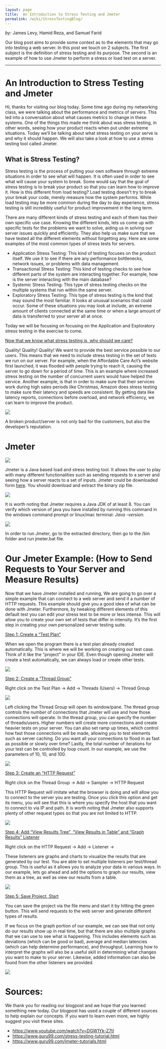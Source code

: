 ```yaml
---
layout: page
title:  An Introduction to Stress Testing and Jmeter
permalink: /wiki/StressTestingBlog/
---
```


*by:* James Levy, Hamid Reza, and Samuel Farid


Our blog post aims to provide some context as to the elements that may go into testing a web server. In this post we touch on 2 subjects. The first subject is the definition of stress testing and its purpose. The second is an example of how to use Jmeter to perform a stress or load test on a server.

---

# An Introduction to Stress Testing and Jmeter
Hi, thanks for visiting our blog today. Some time ago during my networking class, we were talking about the performance and metrics of servers. This led into a conversation about what causes metrics to change in these systems. One of the things this made me think about was stress testing, in other words, seeing how your product reacts when put under extreme situations. Today we’ll be talking about what stress testing on your serve is and why it should happen. We will also take a look at how to use a stress testing tool called Jmeter.

## What is Stress Testing?
Stress testing is the process of putting your own software through extreme situations in order to see what will happen. It is often used in order to see what will cause your system to break. Some would say that the goal of stress testing is to break your product so that you can learn how to improve it. How is this different from load testing? Load testing doesn’t try to break your break your code, merely measure how the system performs. While load testing may be more common during the day to day experience, stress testing is still incredibly useful for product improvement in the long term.

There are  many different kinds of stress testing and each of them has their own specific use case. Knowing the different kinds, lets us come up with specific tests for the problems we want to solve, aiding us in solving our server issues quickly and efficiently. They also help us make sure that we have tested all the different elements without forgetting any. Here are some examples of the most common types of stress tests for servers.
* Application Stress Testing: This kind of testing focuses on the product itself. We use it to see if there are any performance bottlenecks, network issues, or problems with data management. 
* Transactional Stress Testing: This kind of testing checks to see how different parts of the system are interacting together. For example, how is the server interacting with the main database?
* Systemic Stress Testing: This type of stress testing checks on the multiple systems that run within the same server. 
* Exploratory Stress Testing: This type of stress testing is the kind that may sound the most familiar. It looks at unusual scenarios that could occur. Some of these situations you may look at include, an extreme amount of clients connected at the same time or when a large amount of data is transferred to your server all at once. 

Today we will be focusing on focusing on the Application and Exploratory stress testing in the exercise to come. 

<u>Now that we know what stress testing is, why should we care?</u>

Quality! Quality! Quality! We want to provide the best service possible to our users. This means that we need to include stress testing in the set of tests we run on our server. For example, when the Affordable Care Act’s website first launched, it was flooded with people trying to reach it, causing the server to go down for a period of time. This is an example where increased stress testing on the number of concurrent users would have helped the service. Another example, is that in order to make sure that their services work during high sales periods like Christmas, Amazon does stress testing to make sure their latency and speeds are consistent. By getting data like latency reports, connections before overload, and network efficiency, we can learn to improve the product. 

![](stress-funny.jpg)

A broken product/server is not only bad for the customers, but also the developer’s reputation.

# Jmeter 
![](stress-j.png)

Jmeter is a Java based load and stress testing tool. It allows the user to play with many different functionalities such as sending requests to a server and seeing how a server reacts to a set of inputs. Jmeter could be downloaded form [here]( https://jmeter.apache.org/download_jmeter.cgi). You should download and extract the binary zip file.

![](stress-2.jpg)

It is worth noting that Jmeter requires a Java JDK of at least 8. You can verify which version of java you have installed by running this command in the windows command prompt or linux/mac terminal: *Java -version.*

![](stress-1.jpg)

In order to run Jmeter, go to the extracted directory,  then go to the /bin  folder and run jmeter.bat file.

# Our Jmeter Example: (How to Send Requests to Your Server and Measure Results)
Now that we have Jmeter installed and running, We are going to go over a simple example that can connect to a web server and send it a number of HTTP requests. This example should give you a good idea of what can be done with Jmeter. Furthermore, by tweaking different elements of this default test you can edit your stress test to be more or less intense. This will allow you to create your own set of tests that differ in intensity. It’s the first step in creating your own personalized server testing suite.

<u>Step 1: Create a “Test Plan”</u>

When we open the program there is a test plan already created automatically. This is where we will be working on creating our test case. Think of it like the “project” in your IDE. Even though opening Jmeter will create a test automatically, we can always load or create other tests.

![](stress-3.jpg)

<u>Step 2: Create a “Thread Group”</u>

Right click on the Test Plan → Add → Threads (Users) → Thread Group

![](stress-4.jpg)

Left clicking the Thread Group will open its window/pane. The thread group controls the number of connections that Jmeter will use and how those connections will operate. In the thread group, you can specify the number of threads/users. Higher numbers will create more connections and create heavier tests on your server. You can also set ramp up times, which control how fast those connections will be made, allowing you to test elements such as server caching. Do you want all your connections to flood in as fast as possible or slowly over time? Lastly, the total number of iterations for your test can be controlled by loop count. In our example, we use the parameters of 10, 10, and 100. 

![](stress-5.jpg)

<u>Step 3: Create an “HTTP Request”</u>

Right click on the Thread Group → Add → Sampler → HTTP Request

This HTTP Request will imitate what the browser is doing and will allow you to connect to the server you are testing. Once you click this option and get its menu, you will see that this is where you specify the host that you want to connect to via IP and path. It is worth noting that Jmeter also supports plenty of other request types so that you are not limited to HTTP. 

![](stress-6.jpg)

<u>Step 4: Add “View Results Tree”, “View Results in Table” and “Graph Results” Listener</u>

Right click on the HTTP Request → Add → Listener →

These listeners are graphs and charts to visualize the results that are generated by our test. You are able to set multiple listeners per test/thread group. This is useful as it allows you to analyze your data in various ways. In our example, lets go ahead and add the options to graph our results, view them as a tree, as well as view our results from a table. 

![](stress-7.jpg)

<u>Step 5: Save Project, Start</u>

You can save the project via the file menu and start it by hitting the green button. This will send requests to the web server and generate different types of results. 

If we focus on the graph portion of our example, we can see that not only do our results show up in real time, but that there are also multiple graphs that we can use to see what is happening. This includes elements such as deviations (which can be good or bad), average and median latencies (which can help determine performance), and throughput. Learning how to interpret the graphs will also be a useful skill in determining what changes you want to make to your server. Likewise, added information can also be found from the other listeners we provided. 

![](stress-8.jpg)

# Sources: 

We thank you for reading our blogpost and we hope that you learned something new today. Our blogpost has used a couple of different sources to help explain our concepts. If you want to learn even more, we highly suggest you visit these sites.
* https://www.youtube.com/watch?v=DGW1Yk-Z7tI
* https://www.guru99.com/stress-testing-tutorial.html
* https://www.guru99.com/jmeter-tutorials.html



